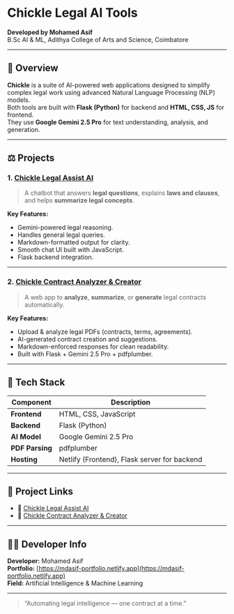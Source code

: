 # Chickle Legal AI Tools

**Developed by Mohamed Asif**  
B.Sc AI & ML, Adithya College of Arts and Science, Coimbatore

---

## 🔹 Overview

**Chickle** is a suite of AI-powered web applications designed to simplify complex legal work using advanced Natural Language Processing (NLP) models.  
Both tools are built with **Flask (Python)** for backend and **HTML, CSS, JS** for frontend.  
They use **Google Gemini 2.5 Pro** for text understanding, analysis, and generation.

---

## ⚖️ Projects

### 1. [Chickle Legal Assist AI](https://chicklelegalassistai.netlify.app/)
> A chatbot that answers **legal questions**, explains **laws and clauses**, and helps **summarize legal concepts**.

**Key Features:**
- Gemini-powered legal reasoning.
- Handles general legal queries.
- Markdown-formatted output for clarity.
- Smooth chat UI built with JavaScript.
- Flask backend integration.

---

### 2. [Chickle Contract Analyzer & Creator](https://chicklelegalcontractanalyzer.netlify.app/)
> A web app to **analyze**, **summarize**, or **generate** legal contracts automatically.

**Key Features:**
- Upload & analyze legal PDFs (contracts, terms, agreements).
- AI-generated contract creation and suggestions.
- Markdown-enforced responses for clean readability.
- Built with Flask + Gemini 2.5 Pro + pdfplumber.

---

## 🧠 Tech Stack

| Component | Description |
|------------|-------------|
| **Frontend** | HTML, CSS, JavaScript |
| **Backend** | Flask (Python) |
| **AI Model** | Google Gemini 2.5 Pro |
| **PDF Parsing** | pdfplumber |
| **Hosting** | Netlify (Frontend), Flask server for backend |

---

## 🧩 Project Links

- 🔗 [Chickle Legal Assist AI](https://chicklelegalassistai.netlify.app/)
- 🔗 [Chickle Contract Analyzer & Creator](https://chicklelegalcontractanalyzer.netlify.app/)

---

## 👨‍💻 Developer Info

**Developer:** Mohamed Asif  
**Portfolio:** [https://mdasif-portfolio.netlify.app](https://mdasif-portfolio.netlify.app)  
**Field:** Artificial Intelligence & Machine Learning

---

> “Automating legal intelligence — one contract at a time.”

